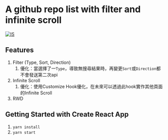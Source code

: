 # A github repo list with filter and infinite scroll

[![IS](https://img.youtube.com/vi/G4YllOSw0hA/0.jpg)](https://www.youtube.com/watch?v=G4YllOSw0hA)

## Features

1. Filter (Type, Sort, Direction)
    1. 優化：當選擇了一`Type`，導致無搜尋結果時，再變更`Sort`或`Direction`都不會發送第二次api
2. Infinite Scroll
    1. 優化：使用Customize Hook優化，在未來可以透過此hook實作其他頁面的Infinite Scroll
3. RWD

## Getting Started with Create React App

1. `yarn install`
2. `yarn start`
